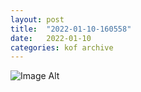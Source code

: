 ```yaml
---
layout:	post
title:	"2022-01-10-160558"
date:	2022-01-10
categories:	kof archive
---
```


![Image Alt](https://k0f.github.io/assets/2022-01-10-160558.jpg)

